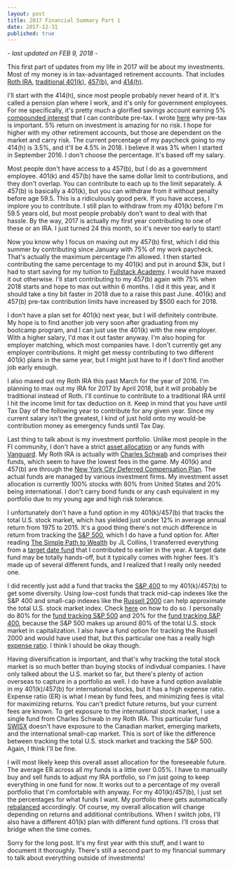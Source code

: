 ```yaml
---
layout: post
title: 2017 Financial Summary Part 1
date: 2017-12-31
published: true
---
```

*- last updated on FEB 9, 2018 -*

This first part of updates from my life in 2017 will be about my investments. Most of my money is in tax-advantaged retirement accounts. That includes [Roth IRA](https://www.bogleheads.org/wiki/Roth_ira), [traditional 401(k)](https://www.bogleheads.org/wiki/401(k)), [457(b)](https://www.bogleheads.org/wiki/457(b)), and [414(h)](https://www.reference.com/business-finance/414h-retirement-plan-2587fc5efe85600e).

I'll start with the 414(h), since most people probably never heard of it. It's called a pension plan where I work, and it's only for government employees. For me specifically, it's pretty much a glorified savings account earning 5% [compounded interest](https://en.wikipedia.org/wiki/Compound_interest) that I can contribute pre-tax. I wrote [here](http://marcopchen.com/2017/12/30/why-you-should-max-out-your-401k.html) why pre-tax is important. 5% return on investment is amazing for no risk. I hope for higher with my other retirement accounts, but those are dependent on the market and carry risk. The current percentage of my paycheck going to my 414(h) is 3.5%, and it'll be 4.5% in 2018. I believe it was 3% when I started in September 2016. I don't choose the percentage. It's based off my salary.

Most people don't have access to a 457(b), but I do as a government employee. 401(k) and 457(b) have the same dollar limit to contributions, and they don't overlap. You can contribute to each up to the limit separately. A 457(b) is basically a 401(k), but you can withdraw from it without penalty before age 59.5. This is a ridiculously good perk. If you have access, I implore you to contribute. I still plan to withdraw from my 401(k) before I'm 59.5 years old, but most people probably don't want to deal with that hassle. By the way, 2017 is actually my first year contributing to one of these or an IRA. I just turned 24 this month, so it's never too early to start!

Now you know why I focus on maxing out my 457(b) first, which I did this summer by contributing since January with 75% of my work paycheck. That's actually the maximum percentage I'm allowed. I then started contributing the same percentage to my 401(k) and put in around $3k, but I had to start saving for my tuition to [Fullstack Academy](https://www.fullstackacademy.com/). I would have maxed it out otherwise. I'll start contributing to my 457(b) again with 75% when 2018 starts and hope to max out within 6 months. I did it this year, and it should take a tiny bit faster in 2018 due to a raise this past June. 401(k) and 457(b) pre-tax contribution limits have increased by $500 each for 2018.

I don’t have a plan set for 401(k) next year, but I will definitely contribute. My hope is to find another job very soon after graduating from my bootcamp program, and I can just use the 401(k) with the new employer. With a higher salary, I'd max it out faster anyway. I'm also hoping for employer matching, which most companies have. I don't currently get any employer contributions. It might get messy contributing to two different 401(k) plans in the same year, but I might just have to if I don't find another job early enough.

I also maxed out my Roth IRA this past March for the year of 2016. I'm planning to max out my IRA for 2017 by April 2018, but it will probably be traditional instead of Roth. I'll continue to contribute to a traditional IRA until I hit the income limit for tax deduction on it. Keep in mind that you have until Tax Day of the following year to contribute for any given year. Since my current salary isn't the greatest, I kind of just hold onto my would-be contribution money as emergency funds until Tax Day.

Last thing to talk about is my investment portfolio. Unlike most people in the FI community, I don't have a strict [asset allocation](https://www.bogleheads.org/wiki/Asset_allocation) or any funds with [Vanguard](https://www.bogleheads.org/wiki/The_Vanguard_Group). My Roth IRA is actually with [Charles Schwab](https://www.bogleheads.org/wiki/Charles_Schwab) and comprises their funds, which seem to have the lowest fees in the game. My 401(k) and 457(b) are through the [New York City Deferred Compensation Plan](http://www1.nyc.gov/site/olr/deferred/dcphome.page). The actual funds are managed by various investment firms. My investment asset allocation is currently 100% stocks with 80% from United States and 20% being international. I don't carry bond funds or any cash equivalent in my portfolio due to my young age and high risk tolerance.

I unfortunately don't have a fund option in my 401(k)/457(b) that tracks the total U.S. stock market, which has yielded just under 12% in average annual return from 1975 to 2015. It's a good thing there's not much difference in return from tracking the [S&P 500](https://en.wikipedia.org/wiki/S%26P_500_Index), which I do have a fund option for. After reading <a target="_blank" href="https://www.amazon.com/gp/product/1533667926/ref=as_li_tl?ie=UTF8&camp=1789&creative=9325&creativeASIN=1533667926&linkCode=as2&tag=marcopchen-20&linkId=340fffe0b2ae0374d3a8c7e5d4a4495e">The Simple Path to Wealth</a><img src="//ir-na.amazon-adsystem.com/e/ir?t=marcopchen-20&l=am2&o=1&a=1533667926" width="1" height="1" border="0" alt="" style="border:none !important; margin:0px !important;" /> by JL Collins, I transferred everything from a [target date fund](https://www.bogleheads.org/wiki/Target_date_funds) that I contributed to earlier in the year. A target date fund may be totally hands-off, but it typically comes with higher fees. It's made up of several different funds, and I realized that I really only needed one.

I did recently just add a fund that tracks the [S&P 400](https://en.wikipedia.org/wiki/S%26P_400) to my 401(k)/457(b) to get some diversity. Using low-cost funds that track mid-cap indexes like the S&P 400 and small-cap indexes like the [Russell 2000](https://en.wikipedia.org/wiki/Russell_2000_Index) can help approximate the total U.S. stock market index. Check [here](https://www.bogleheads.org/wiki/Approximating_total_stock_market) on how to do so. I personally do 80% for the [fund tracking S&P 500](http://www1.nyc.gov/assets/olr/downloads/pdf/shared/equity-index-profile.pdf) and 20% for the [fund tracking S&P 400](http://www1.nyc.gov/assets/olr/downloads/pdf/shared/midcap-profile.pdf), because the S&P 500 makes up around 80% of the total U.S. stock market in capitalization. I also have a fund option for tracking the Russell 2000 and would have used that, but this particular one has a really high [expense ratio](https://www.bogleheads.org/wiki/Expense_ratios). I think I should be okay though.

Having diversification is important, and that's why tracking the total stock market is so much better than buying stocks of indivdual companies. I have only talked about the U.S. market so far, but there's plenty of action overseas to capture in a portfolio as well. I do have a fund option available in my 401(k)/457(b) for international stocks, but it has a high expense ratio. Expense ratio (ER) is what I mean by fund fees, and minimizing fees is vital for maximizing returns. You can't predict future returns, but your current fees are known. To get exposure to the international stock market, I use a single fund from Charles Schwab in my Roth IRA. This particular fund [SWISX](https://www.schwab.com/public/schwab/investing/investment_help/investment_research/mutual_fund_research/mutual_funds.html?path=%2FProspect%2FResearch%2Fmutualfunds%2Fsummary.asp%3Fsymbol%3DSWISX) doesn't have exposure to the Canadian market, emerging markets, and the international small-cap market. This is sort of like the difference between tracking the total U.S. stock market and tracking the S&P 500. Again, I think I'll be fine.

I will most likely keep this overall asset allocation for the foreseeable future. The average ER across all my funds is a little over 0.05%. I have to manually buy and sell funds to adjust my IRA portfolio, so I'm just going to keep everything in one fund for now. It works out to a percentage of my overall portfolio that I'm comfortable with anyway. For my 401(k)/457(b), I just set the percentages for what funds I want. My portfolio there gets automatically [rebalanced](https://www.bogleheads.org/wiki/Rebalancing) accordingly. Of course, my overall allocation will change depending on returns and additional contributions. When I switch jobs, I'll also have a different 401(k) plan with different fund options. I'll cross that bridge when the time comes.

Sorry for the long post. It's my first year with this stuff, and I want to document it thoroughly. There's still a second part to my financial summary to talk about everything outside of investments!
